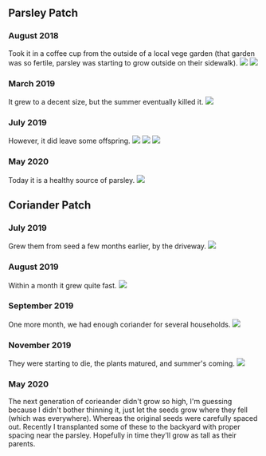 ## Parsley Patch

### August 2018
Took it in a coffee cup from the outside of a local vege garden (that garden was so fertile, parsley was starting to grow outside on their sidewalk).
<img src="/img/herbpics/P-August2018A.jpg" class="img-responsive">
<img src="/img/herbpics/P-August2018B.jpg" class="img-responsive">

### March 2019
It grew to a decent size, but the summer eventually killed it.
<img src="/img/herbpics/P-March2019.jpg" class="img-responsive">

### July 2019
However, it did leave some offspring.
<img src="/img/herbpics/P-July2019A.jpg" class="img-responsive">
<img src="/img/herbpics/P-July2019B.jpg" class="img-responsive">
<img src="/img/herbpics/P-July2019C.jpg" class="img-responsive">

### May 2020
Today it is a healthy source of parsley.
<img src="/img/herbpics/P-May2020.jpg" class="img-responsive">

## Coriander Patch

### July 2019
Grew them from seed a few months earlier, by the driveway.
<img src="/img/herbpics/C-July2019.jpg" class="img-responsive">

### August 2019
Within a month it grew quite fast.
<img src="/img/herbpics/C-August2019.jpg" class="img-responsive">

### September 2019
One more month, we had enough coriander for several households.
<img src="/img/herbpics/C-September2019.jpg" class="img-responsive">

### November 2019
They were starting to die, the plants matured, and summer's coming.
<img src="/img/herbpics/C-November2019.jpg" class="img-responsive">

### May 2020
The next generation of corieander didn't grow so high, I'm guessing because I didn't bother thinning it, just let the seeds grow where they fell (which was everywhere). Whereas the original seeds were carefully spaced out. Recently I transplanted some of these to the backyard with proper spacing near the parsley. Hopefully in time they'll grow as tall as their parents.
